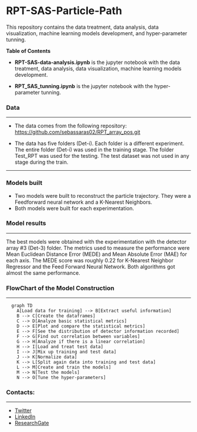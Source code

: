 # RPT-SAS-Particle-Path

This repository contains the data treatment, data analysis, data visualization, machine learning models development, and hyper-parameter tunning.


**Table of Contents**

* **RPT-SAS-data-analysis.ipynb** is the jupyter notebook with the data treatment, data analysis, data visualization, machine learning models development. 

* **RPT_SAS_tunning.ipynb** is the jupyter notebook with the hyper-parameter tunning.  

### Data 

----
- The data comes from the following repository: https://github.com/sebassaras02/RPT_array_pos.git
 
- The data has five folders (Det-i). Each folder is a different experiment. The entire folder (Det-i) was used in the training stage. The folder Test_RPT was used for the testing. The test dataset was not used in any stage during the train.

----

### Models built
- Two models were built to reconstruct the particle trajectory. They were a Feedforward neural network and a K-Nearest Neighbors. 
- Both models were built for each experimentation.


### Model results
---

The best models were obtained with the experimentation with the detector array #3 (Det-3) folder. 
The metrics used to measure the performance were Mean Euclidean Distance Error (MEDE) and Mean Absolute Error (MAE) for each axis. 
The MEDE score was roughly 0.22 for K-Nearest Neighbor Regressor and the Feed Forward Neural Network. Both algorithms got almost the same performance. 
                
### FlowChart of the Model Construction
---
```mermaid 
  graph TD
    A[Load data for training] --> B[Extract useful information]
    B --> C[Create the dataframes]
    C --> D[Analyze basic statistical metrics]
    D --> E[Plot and compare the statistical metrics]
    E --> F[See the distribution of detector information recorded]
    F --> G[Find out correlation between variables]
    G --> H[Analyze if there is a linear correlation]
    H --> I[Load and treat test data]
    I --> J[Mix up training and test data]
    J --> K[Normalize data]
    K --> L[Split again data into training and test data]
    L --> M[Create and train the models]
    M --> N[Test the models]
    N --> O[Tune the hyper-parameters]

```

### Contacts:
---
- [Twitter](https://twitter.com/sarasti_seb)
- [LinkedIn](https://linkedin.com/in/sebastiansarasti)
- [ResearchGate](https://www.researchgate.net/profile/Sebastian-Sarasti-2)
